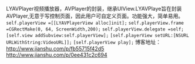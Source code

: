 LYAVPlayer视频播放器，AVPlayer的封装，继承UIView.LYAVPlaye旨在封装AVPlayer,无意于写控制页面，因此用户可自定义页面。功能强大，简单易用。
`self.playerView =[[LYAVPlayerView alloc]init];`
`self.playerView.frame =CGRectMake(0, 64, ScreenWidth,200);` `self.playerView.delegate =self;`
`[self.view addSubview:self.playerView];`
`[self.playerView setURL:[NSURL URLWithString:VideoURL]];` `[self.playerView play];`
博客地址：http://www.jianshu.com/p/fb55715f42d5
                 http://www.jianshu.com/p/0ee431c2c694
